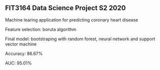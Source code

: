 ## FIT3164 Data Science Project S2 2020
Machine learing application for predicting coronary heart disease

Feature selection: boruta algorithm

Final model: bootstraping with random forest, neural network and support vector machine

Accuracy: 86.67%

AUC: 95.01%
